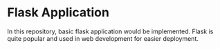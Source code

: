 # Flask Application

In this repository, basic flask application would be implemented. Flask is quite popular and used in web development for easier deployment. 
